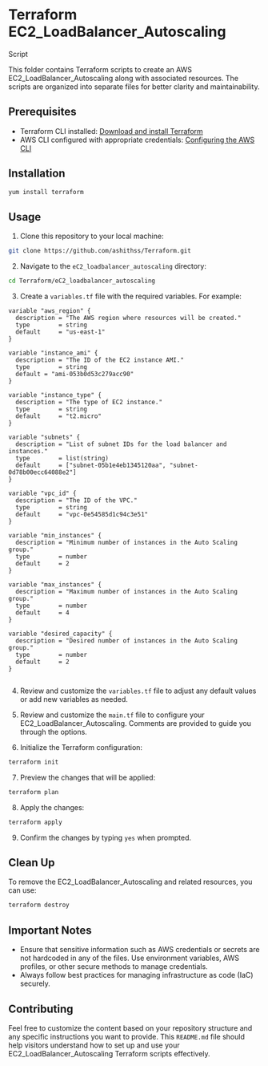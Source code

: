 # Terraform EC2_LoadBalancer_Autoscaling
 Script

This folder contains Terraform scripts to create an AWS EC2_LoadBalancer_Autoscaling along with associated resources. The scripts are organized into separate files for better clarity and maintainability.
## Prerequisites


- Terraform CLI installed: [Download and install Terraform](https://www.terraform.io/downloads.html)
- AWS CLI configured with appropriate credentials: [Configuring the AWS CLI](https://docs.aws.amazon.com/cli/latest/userguide/cli-configure-quickstart.html)
## Installation

```bash
yum install terraform
```
## Usage


1. Clone this repository to your local machine:


```bash
git clone https://github.com/ashithss/Terraform.git
```

2. Navigate to the `eC2_loadbalancer_autoscaling` directory:

```bash
cd Terraform/eC2_loadbalancer_autoscaling
```


3. Create a `variables.tf` file with the required variables. For example:


```hcl
variable "aws_region" {
  description = "The AWS region where resources will be created."
  type        = string
  default     = "us-east-1"
}

variable "instance_ami" {
  description = "The ID of the EC2 instance AMI."
  type        = string
  default = "ami-053b0d53c279acc90"
}

variable "instance_type" {
  description = "The type of EC2 instance."
  type        = string
  default     = "t2.micro"
}

variable "subnets" {
  description = "List of subnet IDs for the load balancer and instances."
  type        = list(string)
  default     = ["subnet-05b1e4eb1345120aa", "subnet-0d78b00ecc64088e2"]
}

variable "vpc_id" {
  description = "The ID of the VPC."
  type        = string
  default     = "vpc-0e54585d1c94c3e51" 
}

variable "min_instances" {
  description = "Minimum number of instances in the Auto Scaling group."
  type        = number
  default     = 2
}

variable "max_instances" {
  description = "Maximum number of instances in the Auto Scaling group."
  type        = number
  default     = 4
}

variable "desired_capacity" {
  description = "Desired number of instances in the Auto Scaling group."
  type        = number
  default     = 2
}


```


4. Review and customize the `variables.tf` file to adjust any default values or add new variables as needed.

 

5. Review and customize the `main.tf` file to configure your EC2_LoadBalancer_Autoscaling. Comments are provided to guide you through the options.

 

6. Initialize the Terraform configuration:


```bash
terraform init
```
 

7. Preview the changes that will be applied:

 
```bash
terraform plan
```

8. Apply the changes:


```bash
terraform apply
```

9. Confirm the changes by typing `yes` when prompted.
 

## Clean Up
 

To remove the EC2_LoadBalancer_Autoscaling and related resources, you can use:


```bash
terraform destroy
```


## Important Notes


- Ensure that sensitive information such as AWS credentials or secrets are not hardcoded in any of the files. Use environment variables, AWS profiles, or other secure methods to manage credentials.
- Always follow best practices for managing infrastructure as code (IaC) securely.
## Contributing

 

Feel free to customize the content based on your repository structure and any specific instructions you want to provide. This `README.md` file should help visitors understand how to set up and use your EC2_LoadBalancer_Autoscaling Terraform scripts effectively.
